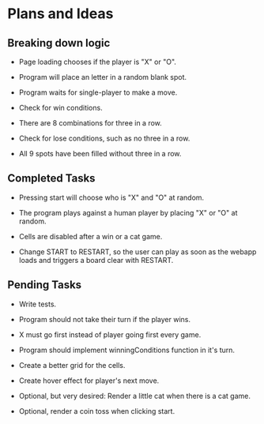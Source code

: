 # Plans and Ideas

## Breaking down logic

+ Page loading chooses if the player is "X" or "O".

+ Program will place an letter in a random blank spot.

+ Program waits for single-player to make a move.

+ Check for win conditions.

+ There are 8 combinations for three in a row.

+ Check for lose conditions, such as no three in a row.

+ All 9 spots have been filled without three in a row.

## Completed Tasks

+ Pressing start will choose who is "X" and "O" at random.

+ The program plays against a human player by placing "X" or "O" at random.

+ Cells are disabled after a win or a cat game.

+ Change START to RESTART, so the user can play as soon as the webapp loads and triggers a board clear with RESTART.

## Pending Tasks

+ Write tests.

+ Program should not take their turn if the player wins.

+ X must go first instead of player going first every game.

+ Program should implement winningConditions function in it's turn.

+ Create a better grid for the cells.

+ Create hover effect for player's next move.

+ Optional, but very desired: Render a little cat when there is a cat game.

+ Optional, render a coin toss when clicking start.
